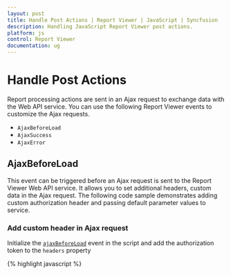 ```yaml
---
layout: post
title: Handle Post Actions | Report Viewer | JavaScript | Syncfusion
description: Handling JavaScript Report Viewer post actions.  
platform: js
control: Report Viewer
documentation: ug
---
```


# Handle Post Actions
Report processing actions are sent in an Ajax request to exchange data with the Web API service. You can use the following Report Viewer events to customize the Ajax requests.

* `AjaxBeforeLoad`
* `AjaxSuccess`
* `AjaxError`

## AjaxBeforeLoad
This event can be triggered before an Ajax request is sent to the Report Viewer Web API service. It allows you to set additional headers, custom data in the Ajax request. The following code sample demonstrates adding custom authorization header and passing default parameter values to service.

### Add custom header in Ajax request
Initialize the [`ajaxBeforeLoad`](../api/ejreportviewer#events:ajaxbeforeload) event in the script and add the authorization token to the `headers` property

{% highlight javascript %}
    <script type="text/javascript">
        $(function () {
            $("#viewer").ejReportViewer({
                reportServiceUrl: "/api/ReportsApi",
                reportPath: '~/App_Data/Sales Order Detail.rdl',
                ajaxBeforeLoad: "onAjaxRequest",
            });
        });

        function onAjaxRequest(args) {
            args.headers.push({ Key: 'Authorization', Value: btoa('guest', 'demo@123') });
        }
    </script>
{% endhighlight %}

N> In this tutorial, the `Sales Order Detail.rdl` report is used, and it can be downloaded from [here](http://www.syncfusion.com/downloads/support/directtrac/general/ze/Sales_Order_Detail-1633189686).

Get the custom header value from the `HttpContext` header collection using the key name specified at client-side.

{% highlight c# %}
        string authenticationHeader;

        public object PostReportAction(Dictionary<string, object> jsonResult)
        {
            if (jsonResult != null)
            {
                //Get client side custom ajax header and store in local variable
                authenticationHeader = HttpContext.Current.Request.Headers["Authorization"];

                //Perform your custom validation here
                if (authenticationHeader == "")
                {
                    return new Exception("Authentication failed!!!");
                }
                else
                {
                    return ReportHelper.ProcessReport(jsonResult, this);
                }
            }

            return null;
        }
{% endhighlight %}

N> Perform your own action to validate the header values.

### Pass custom data in Ajax request
Use the `data` property to set custom data to the server in the Ajax request. In the following code sample, parameter values are passed to the server-side.

{% highlight javascript %}
        <script type="text/javascript">
            $(function () {
                $("#viewer").ejReportViewer({
                    reportServiceUrl: "/api/ReportsApi",
                    reportPath: '~/App_Data/Sales Order Detail.rdl',
                    ajaxBeforeLoad: "onAjaxRequest",
                });
            });

            function onAjaxRequest(args) {
                args.headers.push({ Key: 'Authorization', Value: btoa('guest', 'demo@123') });

                //Passing custom parameter data to server
                args.data = [{ name: 'SalesOrderNumber', labels: ['SO50756'], values: ['SO50756'] }];
            }
        </script>
{% endhighlight %}

The custom data values are stored in the `CustomData` header key, you can store it to the local property. The following code sample stores parameter values, then the values are set to report in the `OnReportLoaded` method.

{% highlight c# %}
        public string DefaultParameter = null;
        string authenticationHeader;

        public object PostReportAction(Dictionary<string, object> jsonResult)
        {
            if (jsonResult != null)
            {
                if (jsonResult.ContainsKey("CustomData"))
                {
                    //Get client side custom data and store in local variable. Here parameter values are sent.
                    DefaultParameter = jsonResult["CustomData"].ToString();
                }

                //Get client side custom ajax header and store in local variable
                authenticationHeader = HttpContext.Current.Request.Headers["Authorization"];

                //Perform your custom validation here
                if (authenticationHeader == "")
                {
                    return new Exception("Authentication failed!!!");
                }
                else
                {
                    return ReportHelper.ProcessReport(jsonResult, this);
                }
            }

            return null;
        }

        public void OnReportLoaded(ReportViewerOptions reportOption)
        {
            if (DefaultParameter != null)
            {
                //Set client side custom header data 
                reportOption.ReportModel.Parameters = JsonConvert.DeserializeObject<List<Syncfusion.Reports.EJ.ReportParameter>>(DefaultParameter);
            }
        }
{% endhighlight %}

## AjaxSuccess
To perform custom action or show user defined message, use the [`ajaxSuccess`](../api/ejreportviewer#events:ajaxsuccess) event on the successful Ajax request.

{% highlight javascript %}
        <script type="text/javascript">
            $(function () {
                $("#viewer").ejReportViewer({
                    reportServiceUrl: "/api/ReportsApi",
                    reportPath: '~/App_Data/Sales Order Detail.rdl',
                    ajaxBeforeLoad: "onAjaxRequest",
                    ajaxSuccess: "onAjaxSuccess",
                });
            });

            function onAjaxRequest(args) {
                args.headers.push({ Key: 'Authorization', Value: btoa('guest', 'demo@123') });

                //Passing custom parameter data to server
                args.data = [{ name: 'SalesOrderNumber', labels: ['SO50756'], values: ['SO50756'] }];
            }

            function onAjaxSuccess(args) {
                //Perform your custom success message here
                alert("Ajax request success!!!");
            }
        </script>
{% endhighlight %}

## AjaxError
The [`ajaxError`](../api/ejreportviewer#events:ajaxerror) event is called, if an error occurred with the request, you can display the customized error detail in the event method.

{% highlight javascript %}
        <script type="text/javascript">
            $(function () {
                $("#viewer").ejReportViewer({
                    reportServiceUrl: "/api/Reports",
                    reportPath: '~/App_Data/Sales Order Detail.rdl',
                    ajaxBeforeLoad: "onAjaxRequest",
                    ajaxError: "onAjaxFailure"
                });
            });

            function onAjaxRequest(args) {
                args.headers.push({ Key: 'Authorization', Value: btoa('guest', 'demo@123') });

                //Passing custom parameter data to server
                args.data = [{ name: 'SalesOrderNumber', labels: ['SO50756'], values: ['SO50756'] }];
            }

            function onAjaxFailure(args) {
                alert("Status: " + args.status + "\n" +
                    "Error: " + args.responseText);
            }
        </script>
{% endhighlight %}

N> You can never have both an error and a success callback with a request.
